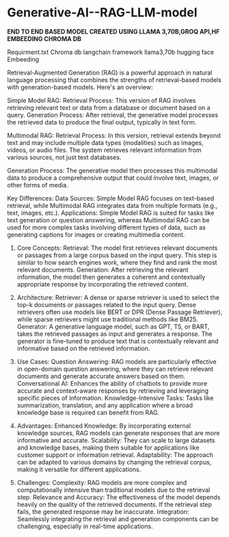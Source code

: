 # Generative-AI--RAG-LLM-model
**END TO END BASED MODEL CREATED USING LLAMA 3,70B,GROQ API,HF EMBEEDING CHROMA DB**

 
 Requirment.txt
 Chroma db
 langchain framework
 llama3,70b
 hugging face Embeeding


Retrieval-Augmented Generation (RAG) is a powerful approach in natural language processing that combines the strengths of retrieval-based models with generation-based models. Here's an overview:

Simple Model RAG:
Retrieval Process: This version of RAG involves retrieving relevant text or data from a database or document based on a query.
Generation Process: After retrieval, the generative model processes the retrieved data to produce the final output, typically in text form.

Multimodal RAG:
Retrieval Process: In this version, retrieval extends beyond text and may include multiple data types (modalities) such as images, videos, or audio files. The system retrieves relevant information from various sources, not just text databases.

Generation Process: The generative model then processes this multimodal data to produce a comprehensive output that could involve text, images, or other forms of media.


Key Differences:
Data Sources: Simple Model RAG focuses on text-based retrieval, while Multimodal RAG integrates data from multiple formats (e.g., text, images, etc.).
Applications: Simple Model RAG is suited for tasks like text generation or question answering, whereas Multimodal RAG can be used for more complex tasks involving different types of data, such as generating captions for images or creating multimedia content.


1. Core Concepts:
Retrieval: The model first retrieves relevant documents or passages from a large corpus based on the input query. This step is similar to how search engines work, where they find and rank the most relevant documents.
Generation: After retrieving the relevant information, the model then generates a coherent and contextually appropriate response by incorporating the retrieved content.

3. Architecture:
Retriever: A dense or sparse retriever is used to select the top-k documents or passages related to the input query. Dense retrievers often use models like BERT or DPR (Dense Passage Retriever), while sparse retrievers might use traditional methods like BM25.
Generator: A generative language model, such as GPT, T5, or BART, takes the retrieved passages as input and generates a response. The generator is fine-tuned to produce text that is contextually relevant and informative based on the retrieved information.

5. Use Cases:
Question Answering: RAG models are particularly effective in open-domain question answering, where they can retrieve relevant documents and generate accurate answers based on them.
Conversational AI: Enhances the ability of chatbots to provide more accurate and context-aware responses by retrieving and leveraging specific pieces of information.
Knowledge-Intensive Tasks: Tasks like summarization, translation, and any application where a broad knowledge base is required can benefit from RAG.

7. Advantages:
Enhanced Knowledge: By incorporating external knowledge sources, RAG models can generate responses that are more informative and accurate.
Scalability: They can scale to large datasets and knowledge bases, making them suitable for applications like customer support or information retrieval.
Adaptability: The approach can be adapted to various domains by changing the retrieval corpus, making it versatile for different applications.

9. Challenges:
Complexity: RAG models are more complex and computationally intensive than traditional models due to the retrieval step.
Relevance and Accuracy: The effectiveness of the model depends heavily on the quality of the retrieved documents. If the retrieval step fails, the generated response may be inaccurate.
Integration: Seamlessly integrating the retrieval and generation components can be challenging, especially in real-time applications. 


 
